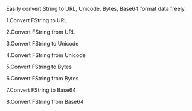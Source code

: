 
Easily convert String to URL, Unicode, Bytes, Base64 format data freely.

1.Convert FString to URL

2.Convert FString from URL

3.Convert FString to Unicode

4.Convert FString from Unicode

5.Convert FString to Bytes

6.Convert FString from Bytes

7.Convert FString to Base64

8.Convert FString from Base64

